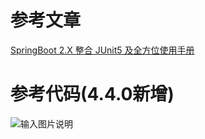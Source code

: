 # 参考文章
[SpringBoot 2.X 整合 JUnit5 及全方位使用手册](https://lionli.blog.csdn.net/article/details/127576604)
# 参考代码(4.4.0新增)
![输入图片说明](https://foruda.gitee.com/images/1666973091281055549/6e8f58c3_1766278.png "屏幕截图")